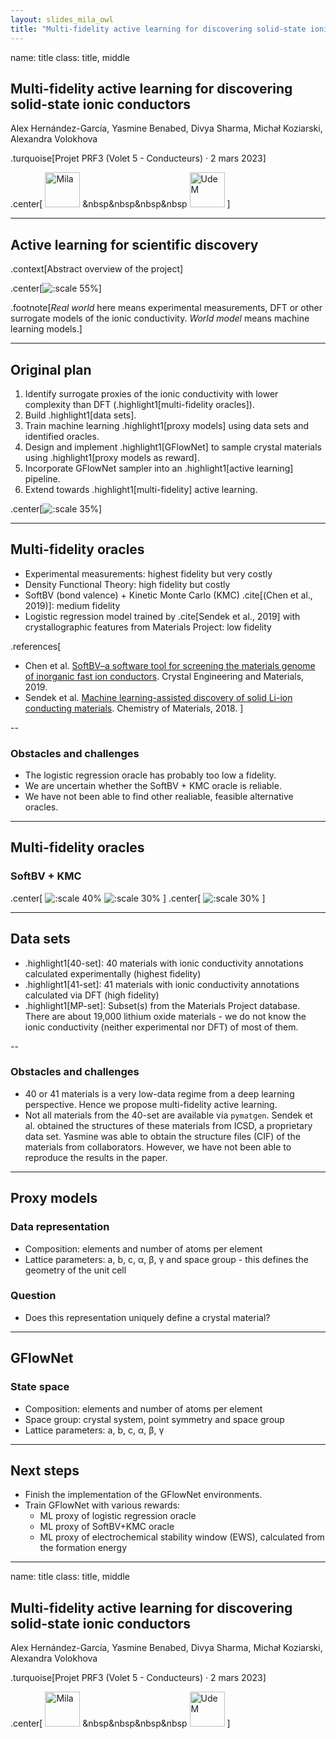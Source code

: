 ```yaml
---
layout: slides_mila_owl
title: "Multi-fidelity active learning for discovering solid-state ionic conductors"
---
```


name: title
class: title, middle

## Multi-fidelity active learning for discovering solid-state ionic conductors

Alex Hernández-García, Yasmine Benabed, Divya Sharma, Michał Koziarski, Alexandra Volokhova

.turquoise[Projet PRF3 (Volet 5 - Conducteurs) · 2 mars 2023]

.center[
<a href="https://mila.quebec/"><img src="../assets/images/slides/logos/mila-beige.png" alt="Mila" style="height: 4em"></a>
&nbsp&nbsp&nbsp&nbsp
<a href="https://www.umontreal.ca/"><img src="../assets/images/slides/logos/udem-white.png" alt="UdeM" style="height: 4em"></a>
]

---

## Active learning for scientific discovery

.context[Abstract overview of the project]

.center[![:scale 55%](../assets/images/slides/materials/activelearning_agentgfn.png)]

.footnote[_Real world_ here means experimental measurements, DFT or other surrogate models of the ionic conductivity. _World model_ means machine learning models.] 

---

## Original plan

1. Identify surrogate proxies of the ionic conductivity with lower complexity than DFT (.highlight1[multi-fidelity oracles]).
2. Build .highlight1[data sets].
3. Train machine learning .highlight1[proxy models] using data sets and identified oracles.
4. Design and implement .highlight1[GFlowNet] to sample crystal materials using .highlight1[proxy models as reward].
5. Incorporate GFlowNet sampler into an .highlight1[active learning] pipeline.
6. Extend towards .highlight1[multi-fidelity] active learning.

.center[![:scale 35%](../assets/images/slides/materials/activelearning_agentgfn.png)]

---

## Multi-fidelity oracles

* Experimental measurements: highest fidelity but very costly 
* Density Functional Theory: high fidelity but costly 
* SoftBV (bond valence) + Kinetic Monte Carlo (KMC) .cite[(Chen et al., 2019)]: medium fidelity 
* Logistic regression model trained by .cite[Sendek et al., 2019] with crystallographic features from Materials Project: low fidelity


.references[
* Chen et al. [SoftBV–a software tool for screening the materials genome of inorganic fast ion conductors](https://onlinelibrary.wiley.com/doi/abs/10.1107/S2052520618015718). Crystal Engineering and Materials, 2019.
* Sendek et al. [Machine learning-assisted discovery of solid Li-ion conducting materials](https://pubs.acs.org/doi/10.1021/acs.chemmater.8b03272?ref=vi_machine-learning-materials-science). Chemistry of Materials, 2018.
]

--

### Obstacles and challenges

* The logistic regression oracle has probably too low a fidelity.
* We are uncertain whether the SoftBV + KMC oracle is reliable.
* We have not been able to find other realiable, feasible alternative oracles.

---

## Multi-fidelity oracles
### SoftBV + KMC

.center[
![:scale 40%](../assets/images/slides/materials/softbv_kmc.png)
![:scale 30%](../assets/images/slides/materials/softbv_kmc_vs_true.png)
]
.center[
![:scale 30%](../assets/images/slides/materials/softbv_kmc_temp.png)
]


---

## Data sets

* .highlight1[40-set]: 40 materials with ionic conductivity annotations calculated experimentally (highest fidelity)
* .highlight1[41-set]: 41 materials with ionic conductivity annotations calculated via DFT (high fidelity)
* .highlight1[MP-set]: Subset(s) from the Materials Project database. There are about 19,000 lithium oxide materials - we do not know the ionic conductivity (neither experimental nor DFT) of most of them.

--

### Obstacles and challenges

* 40 or 41 materials is a very low-data regime from a deep learning perspective. Hence we propose multi-fidelity active learning.
* Not all materials from the 40-set are available via `pymatgen`. Sendek et al. obtained the structures of these materials from ICSD, a proprietary data set. Yasmine was able to obtain the structure files (CIF) of the materials from collaborators. However, we have not been able to reproduce the results in the paper.

---

## Proxy models

### Data representation

* Composition: elements and number of atoms per element
* Lattice parameters: a, b, c, α, β, γ and space group - this defines the geometry of the unit cell

### Question

* Does this representation uniquely define a crystal material?

---

## GFlowNet

### State space

* Composition: elements and number of atoms per element
* Space group: crystal system, point symmetry and space group
* Lattice parameters: a, b, c, α, β, γ

---

## Next steps

* Finish the implementation of the GFlowNet environments.
* Train GFlowNet with various rewards:
    * ML proxy of logistic regression oracle
    * ML proxy of SoftBV+KMC oracle
    * ML proxy of electrochemical stability window (EWS), calculated from the formation energy

---

name: title
class: title, middle

## Multi-fidelity active learning for discovering solid-state ionic conductors

Alex Hernández-García, Yasmine Benabed, Divya Sharma, Michał Koziarski, Alexandra Volokhova

.turquoise[Projet PRF3 (Volet 5 - Conducteurs) · 2 mars 2023]

.center[
<a href="https://mila.quebec/"><img src="../assets/images/slides/logos/mila-beige.png" alt="Mila" style="height: 4em"></a>
&nbsp&nbsp&nbsp&nbsp
<a href="https://www.umontreal.ca/"><img src="../assets/images/slides/logos/udem-white.png" alt="UdeM" style="height: 4em"></a>
]

